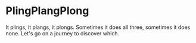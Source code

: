 # PlingPlangPlong
It plings, it plangs, it plongs.
Sometimes it does all three, sometimes it does none.
Let's go on a journey to discover which.
